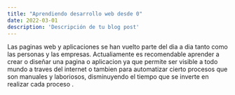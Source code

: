 ```yaml
---
title: "Aprendiendo desarrollo web desde 0"
date: 2022-03-01
description: 'Descripción de tu blog post'
---
```


Las paginas web y aplicaciones se han vuelto parte del dia a dia tanto como las personas y las empresas. Actualiamente es recomendable aprender a crear o diseñar una pagina o aplicacion ya que permite ser visible a todo mundo a traves del internet o tambien para automatizar cierto procesos que son manuales y laboriosos, disminuyendo el tiempo que se inverte en realizar cada proceso
.

